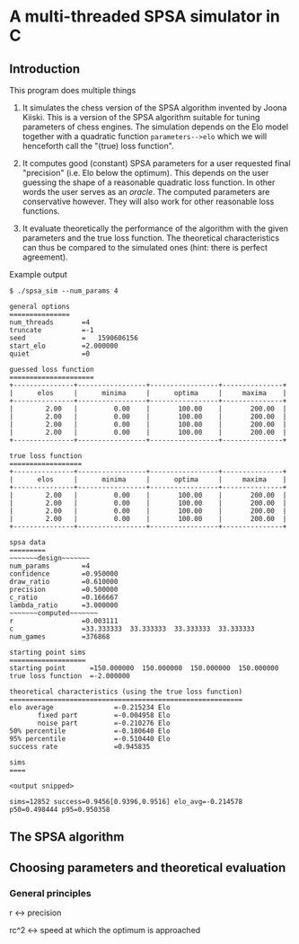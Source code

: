 # A multi-threaded SPSA simulator in C

## Introduction

This program does multiple things

1. It simulates the chess version of the SPSA algorithm
invented by Joona Kiiski. This is a version of the SPSA algorithm
suitable for tuning parameters of chess engines. The simulation
depends on the Elo model together with a quadratic function `parameters-->elo`
which we will henceforth call the "(true) loss function".

2. It computes good (constant) SPSA parameters for a user requested final
"precision" (i.e. Elo below the optimum). This depends on the user
guessing the shape of a reasonable quadratic loss function. In other words the
user serves as an _oracle_. The computed parameters are
conservative however. They will also work for other reasonable loss
functions.

3. It evaluate theoretically the performance of the algorithm
with the given parameters and the true loss function. 
The theoretical characteristics can thus be compared to the simulated
ones (hint: there is perfect agreement).

Example output

```
$ ./spsa_sim --num_params 4

general options
===============
num_threads       =4
truncate          =-1
seed              =   1590606156
start_elo         =2.000000
quiet             =0

guessed loss function
=====================
+---------------+-----------------+-----------------+---------------+
|      elos     |      minima     |      optima     |     maxima    |
+---------------+-----------------+-----------------+---------------+
|        2.00   |         0.00    |       100.00    |       200.00  |
|        2.00   |         0.00    |       100.00    |       200.00  |
|        2.00   |         0.00    |       100.00    |       200.00  |
|        2.00   |         0.00    |       100.00    |       200.00  |
+---------------+-----------------+-----------------+---------------+

true loss function
==================
+---------------+-----------------+-----------------+---------------+
|      elos     |      minima     |      optima     |     maxima    |
+---------------+-----------------+-----------------+---------------+
|        2.00   |         0.00    |       100.00    |       200.00  |
|        2.00   |         0.00    |       100.00    |       200.00  |
|        2.00   |         0.00    |       100.00    |       200.00  |
|        2.00   |         0.00    |       100.00    |       200.00  |
+---------------+-----------------+-----------------+---------------+

spsa data
=========
~~~~~~~design~~~~~~~ 
num_params        =4
confidence        =0.950000
draw_ratio        =0.610000
precision         =0.500000
c_ratio           =0.166667
lambda_ratio      =3.000000
~~~~~~~computed~~~~~~~ 
r                 =0.003111
c                 =33.333333  33.333333  33.333333  33.333333  
num_games         =376868

starting point sims
===================
starting point      =150.000000  150.000000  150.000000  150.000000  
true loss function  =-2.000000

theoretical characteristics (using the true loss function)
==========================================================
elo average               =-0.215234 Elo
       fixed part         =-0.004958 Elo
       noise part         =-0.210276 Elo
50% percentile            =-0.180640 Elo
95% percentile            =-0.510440 Elo
success rate              =0.945835

sims
====

<output snipped>

sims=12852 success=0.9456[0.9396,0.9516] elo_avg=-0.214578 p50=0.498444 p95=0.950358

```


## The SPSA algorithm

## Choosing parameters and theoretical evaluation

### General principles

r <-> precision

rc^2 <-> speed at which the optimum is approached

